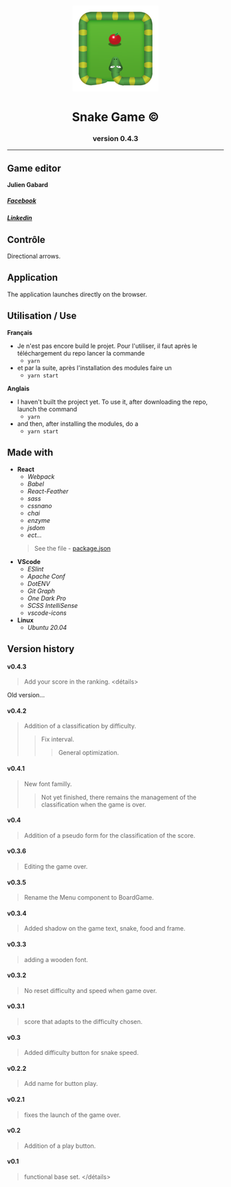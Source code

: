 <div align="center"><img src="src/assets/favicon.ico" alt="Snake Logo" width="200px"/></div>

<div align="center"><h1 size="4">Snake Game &copy; </h1><h3>version 0.4.3</h3></div>

----------------

## Game editor
**Julien Gabard**
##### *[Facebook](https://www.facebook.com/julien.gabard.3)*
##### *[Linkedin](https://www.linkedin.com/in/julien-gabard/)*

## Contrôle
Directional arrows.

## Application
The application launches directly on the browser.

## Utilisation / Use
**Français**
- Je n'est pas encore build le projet.
Pour l'utiliser, il faut après le téléchargement du repo lancer la commande
  - `yarn`
- et par la suite, après l'installation des modules faire un
  - `yarn start`

**Anglais**
- I haven't built the project yet.
To use it, after downloading the repo, launch the command
  - `yarn`
- and then, after installing the modules, do a
  - `yarn start`

## Made with
- **React**
  - *Webpack*
  - *Babel*
  - *React-Feather*
  - *sass*
  - *cssnano*
  - *chai*
  - *enzyme*
  - *jsdom*
  - *ect...*
  > See the file - [package.json](package.json)
- **VScode**
  - *ESlint*
  - *Apache Conf*
  - *DotENV*
  - *Git Graph*
  - *One Dark Pro*
  - *SCSS IntelliSense*
  - *vscode-icons*
- **Linux**
  - *Ubuntu 20.04*

## Version history
#### v0.4.3
> Add your score in the ranking.
<détails>
  <summary> Old version... </summary>
  
  #### v0.4.2
  > Addition of a classification by difficulty.
  >> Fix interval.
  >>> General optimization.
  #### v0.4.1
  > New font familly.
  >> Not yet finished, there remains the management of the classification when the game is over.
  #### v0.4
  > Addition of a pseudo form for the classification of the score.
  #### v0.3.6
  > Editing the game over.
  #### v0.3.5
  > Rename the Menu component to BoardGame.
  #### v0.3.4
  > Added shadow on the game text, snake, food and frame.
  #### v0.3.3
  > adding a wooden font.
  #### v0.3.2
  > No reset difficulty and speed when game over.
  #### v0.3.1
  > score that adapts to the difficulty chosen.
  #### v0.3
  > Added difficulty button for snake speed.
  #### v0.2.2
  > Add name for button play.
  #### v0.2.1
  > fixes the launch of the game over.
  #### v0.2
  > Addition of a play button.
  #### v0.1
  > functional base set.
</détails>